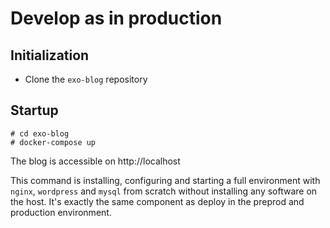 # Develop as in production

## Initialization

* Clone the ``exo-blog`` repository

## Startup

```
# cd exo-blog
# docker-compose up
```

The blog is accessible on http://localhost

This command is installing, configuring and starting a full environment with ``nginx``, ``wordpress`` and ``mysql`` from scratch without installing any software on the host.
It's exactly the same component as deploy in the preprod and production environment.


